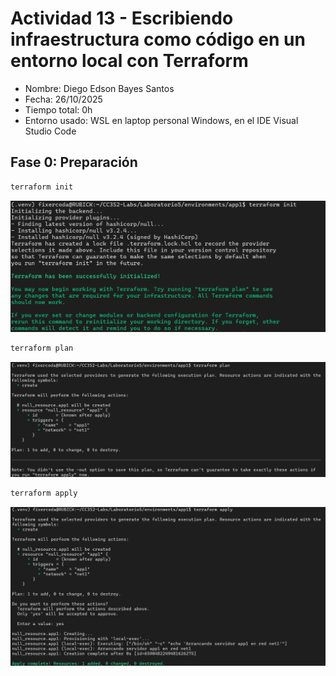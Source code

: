 # Actividad 13 - Escribiendo infraestructura como código en un entorno local con Terraform

- Nombre: Diego Edson Bayes Santos
- Fecha: 26/10/2025
- Tiempo total: 0h
- Entorno usado: WSL en laptop personal Windows, en el IDE Visual Studio Code

## Fase 0: Preparación

```bash
terraform init
```

![Terraform Init](./capturas/terraform-init.png)

```bash
terraform plan
```

![Terraform Plan](./capturas/terraform-plan.png)

```bash
terraform apply
```

![Terraform Apply](./capturas/terraform-apply.png)
